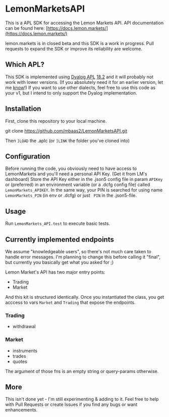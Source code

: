 # LemonMarketsAPI

This is a APL SDK for accessing the Lemon Markets API. API documentation can be found here: [https://docs.lemon.markets/](https://docs.lemon.markets/)

lemon.markets is in closed beta and this SDK is a work in progress. Pull requests to expand the SDK or improve its reliability are welcome.

## Which APL?

This SDK is implemented using [Dyalog APL](https://dyalog.com) [18.2](https://www.dyalog.com/dyalog/dyalog-versions/182.htm) and it will probably not work with lower versions. (If you absolutely need it for an earlier version,
let me [know](./issues)!)
If you want to use other dialects, feel free to use this code as your v1, but I intend to only support the Dyalog implementation.

## Installation

First, clone this repository to your local machine.

git clone https://github.com/mbaas2/LemonMarketsAPI.git

Then `]LOAD` the .aplc (or `]LINK` the folder you've cloned into)

## Configuration

Before running the code, you obviously need to have access to LemonMarkets and you'll need a personal API Key. (Get it from LM's dashboard)
Store the API Key either in the .json5 config file in param `APIKey` or (preferred) in an environment variable (or a .dcfg config file) called `LemonMarkets_APIKEY`.
In the same way, your PIN is searched for using name `LemonMarkets_PIN`  (in env or .dcfg) or just ` PIN`  in the .json5-file.

## Usage

Run `LemonMarkets_API.test` to execute basic tests.

## Currently implemented endpoints

We assume "knowledgeable users", so there's not much care taken to handle error messages.
I'm planning to change this before calling it "final", but currently you basically
get what you asked for ;)

Lemon Market's API has two major entry points:
* Trading
* Market

And this kit is structured identically. Once you instantiated the class, you get acccess to vars `Market`
and `Trading` that expose the endpoints.

### Trading

* withdrawal

### Market

* instruments
* trades
* quotes

The argument of those fns is an empty string or query-params otherwise.

## More

This isn't done yet - I'm still experimenting & adding to it. Feel free to help with Pull Requests
or create Issues if you find any bugs or want enhancements.
